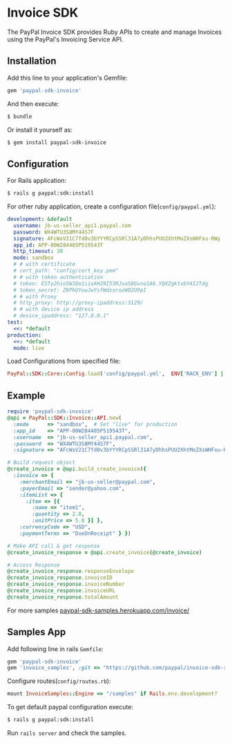 # Invoice SDK

The PayPal Invoice SDK provides Ruby APIs to create and manage Invoices using the PayPal's Invoicing Service API.

## Installation

Add this line to your application's Gemfile:

```ruby
gem 'paypal-sdk-invoice'
```

And then execute:

```bash
$ bundle
```

Or install it yourself as:

```bash
$ gem install paypal-sdk-invoice
```

## Configuration

For Rails application:

```bash
$ rails g paypal:sdk:install
```

For other ruby application, create a configuration file(`config/paypal.yml`):

```yaml
development: &default
  username: jb-us-seller_api1.paypal.com
  password: WX4WTU3S8MY44S7F
  signature: AFcWxV21C7fd0v3bYYYRCpSSRl31A7yDhhsPUU2XhtMoZXsWHFxu-RWy
  app_id: APP-80W284485P519543T
  http_timeout: 30
  mode: sandbox
  # # with certificate
  # cert_path: "config/cert_key.pem"
  # # with token authentication
  # token: ESTy2hio5WJQo1iixkH29I53RJxaS0Gvno1A6.YQXZgktxbY4I2Tdg
  # token_secret: ZKPhUYuwJwYsfWdzorozWO2U9pI
  # # with Proxy
  # http_proxy: http://proxy-ipaddress:3129/
  # # with device ip address
  # device_ipaddress: "127.0.0.1"
test:
  <<: *default
production:
  <<: *default
  mode: live
```
  
Load Configurations from specified file:

```ruby
PayPal::SDK::Core::Config.load('config/paypal.yml',  ENV['RACK_ENV'] || 'development')
```

## Example

```ruby
require 'paypal-sdk-invoice'
@api = PayPal::SDK::Invoice::API.new(
  :mode      => "sandbox",  # Set "live" for production
  :app_id    => "APP-80W284485P519543T",
  :username  => "jb-us-seller_api1.paypal.com",
  :password  => "WX4WTU3S8MY44S7F",
  :signature => "AFcWxV21C7fd0v3bYYYRCpSSRl31A7yDhhsPUU2XhtMoZXsWHFxu-RWy" )

# Build request object
@create_invoice = @api.build_create_invoice({
  :invoice => {
    :merchantEmail => "jb-us-seller@paypal.com",
    :payerEmail => "sender@yahoo.com",
    :itemList => {
      :item => [{
        :name => "item1",
        :quantity => 2.0,
        :unitPrice => 5.0 }] },
    :currencyCode => "USD",
    :paymentTerms => "DueOnReceipt" } })

# Make API call & get response
@create_invoice_response = @api.create_invoice(@create_invoice)

# Access Response
@create_invoice_response.responseEnvelope
@create_invoice_response.invoiceID
@create_invoice_response.invoiceNumber
@create_invoice_response.invoiceURL
@create_invoice_response.totalAmount
```

For more samples [paypal-sdk-samples.herokuapp.com/invoice/](https://paypal-sdk-samples.herokuapp.com/invoice/)

## Samples App

Add following line in rails `Gemfile`:

```ruby
gem 'paypal-sdk-invoice'
gem 'invoice_samples', :git => "https://github.com/paypal/invoice-sdk-ruby.git", :group => :development
```

Configure routes(`config/routes.rb`):

```ruby
mount InvoiceSamples::Engine => "/samples" if Rails.env.development?
```

To get default paypal configuration execute:

```bash
$ rails g paypal:sdk:install
```

Run `rails server` and check the samples.
